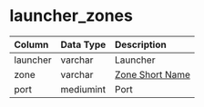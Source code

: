 # launcher\_zones

| Column | Data Type | Description |
| :--- | :--- | :--- |
| launcher | varchar | Launcher |
| zone | varchar | [Zone Short Name](../../../../categories/zones/zone-list) |
| port | mediumint | Port |

